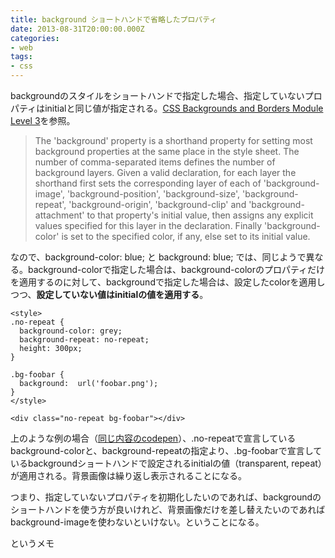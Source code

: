 ```yaml
---
title: background ショートハンドで省略したプロパティ
date: 2013-08-31T20:00:00.000Z
categories:
- web
tags:
- css
---
```

backgroundのスタイルをショートハンドで指定した場合、指定していないプロパティはinitialと同じ値が指定される。[CSS Backgrounds and Borders Module Level 3](http://www.w3.org/TR/css3-background/#the-background)を参照。

<!-- more -->

> The 'background' property is a shorthand property for setting most background properties at the same place in the style sheet. The number of comma-separated items defines the number of background layers. Given a valid declaration, for each layer the shorthand first sets the corresponding layer of each of 'background-image', 'background-position', 'background-size', 'background-repeat', 'background-origin', 'background-clip' and 'background-attachment' to that property's initial value, then assigns any explicit values specified for this layer in the declaration. Finally 'background-color' is set to the specified color, if any, else set to its initial value.

なので、background-color: blue; と background: blue; では、同じようで異なる。background-colorで指定した場合は、background-colorのプロパティだけを適用するのに対して、backgroundで指定した場合は、設定したcolorを適用しつつ、**設定していない値はinitialの値を適用する**。

```markup
<style>
.no-repeat {
  background-color: grey;
  background-repeat: no-repeat;
  height: 300px; 
}

.bg-foobar {
  background:  url('foobar.png');
}
</style>

<div class="no-repeat bg-foobar"></div>
```

上のような例の場合（[同じ内容のcodepen](http://codepen.io/memolog/pen/goLuI)）、.no-repeatで宣言しているbackground-colorと、background-repeatの指定より、.bg-foobarで宣言しているbackgroundショートハンドで設定されるinitialの値（transparent, repeat）が適用される。背景画像は繰り返し表示されることになる。

つまり、指定していないプロパティを初期化したいのであれば、backgroundのショートハンドを使う方が良いけれど、背景画像だけを差し替えたいのであればbackground-imageを使わないといけない。ということになる。

というメモ
